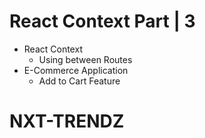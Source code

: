 # React Context Part | 3

- React Context
  - Using between Routes
- E-Commerce Application
  - Add to Cart Feature
# NXT-TRENDZ
